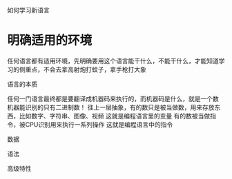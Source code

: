 如何学习新语言


# 明确适用的环境


任何语言都有适用环境，先明确要用这个语言能干什么，不能干什么，才能知道学习的侧重点，不会去拿高射炮打蚊子，拿手枪打大象



语言的本质

任何一门语言最终都是要翻译成机器码来执行的，而机器码是什么，就是一个数
机器能识别的只有二进制数！
往上一层抽象，有的数只是被当做数，用来存放东西，比如数字、字符串、图像、视频
这就是编程语言里的变量
有的数被当做指令，被CPU识别用来执行一系列操作
这就是编程语言中的指令


数据

语法



高级特性
































































